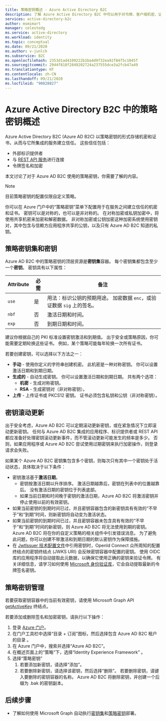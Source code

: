 ```yaml
---
title: 策略密钥概述 - Azure Active Directory B2C
description: 了解 Azure Active Directory B2C 中可以用于对令牌、客户端机密、证书和密码进行签名和验证的加密策略密钥的类型。
services: active-directory-b2c
author: msmimart
manager: celestedg
ms.service: active-directory
ms.workload: identity
ms.topic: conceptual
ms.date: 09/21/2020
ms.author: v-junlch
ms.subservice: B2C
ms.openlocfilehash: 2353d1ad4109222b1ba4d9f32ea92f84f5c1045f
ms.sourcegitcommit: 2944f818f2849202724a237555dce3a2fcb47a49
ms.translationtype: HT
ms.contentlocale: zh-CN
ms.lasthandoff: 09/21/2020
ms.locfileid: "90828827"
---
```

# <a name="overview-of-policy-keys-in-azure-active-directory-b2c"></a>Azure Active Directory B2C 中的策略密钥概述

Azure Active Directory B2C (Azure AD B2C) 以策略密钥的形式存储机密和证书，从而与它所集成的服务建立信任。 这些信任包括：

- 外部标识提供者
- 与 [REST API 服务](restful-technical-profile.md)进行连接
- 令牌签名和加密

 本文讨论了对于 Azure AD B2C 使用的策略密钥，你需要了解的内容。

> [!NOTE]
> 目前策略密钥的配置仅限自定义策略。

你可以在 Azure 门户中的“策略密钥”菜单下配置用于在服务之间建立信任的机密和证书。 密钥可以是对称的，也可以是非对称的。 在对称加密或私钥加密中，将使用共享机密来加密和解密数据。 非对称加密或公钥加密这种加密系统使用密钥对，其中包含与信赖方应用程序共享的公钥，以及只有 Azure AD B2C 知道的私钥。

## <a name="policy-keyset-and-keys"></a>策略密钥集和密钥

Azure AD B2C 中的策略密钥的顶层资源是**密钥集**容器。 每个密钥集都包含至少一个**密钥**。 密钥具有以下属性：

| Attribute |  必需 | 备注 |
| --- | --- |--- |
| `use` | 是 | 用法：标识公钥的预期用途。 加密数据 `enc`，或验证数据 `sig` 上的签名。|
| `nbf`| 否 | 激活日期和时间。 |
| `exp`| 否 | 到期日期和时间。 |

建议你根据自己的 PKI 标准设置密钥激活和到期值。 出于安全或策略原因，你可能需要定期轮换这些证书。 例如，某个策略可能每年轮换一次所有证书。

若要创建密钥，可以选择以下方法之一：

- **手动** - 使用你定义的字符串创建机密。 此机密是一种对称密钥。 你可以设置激活日期和到期日期。
- **生成的** - 自动生成密钥。 你可以设置激活日期和到期日期。 共有两个选项：
  - **机密** - 生成对称密钥。
  - **RSA** - 生成密钥对（非对称密钥）。
- **上传** - 上传证书或 PKCS12 密钥。 证书必须包含私钥和公钥（非对称密钥）。

## <a name="key-rollover"></a>密钥滚动更新

出于安全考虑，Azure AD B2C 可以定期滚动更新密钥，或在紧急情况下立即滚动更新密钥。 任何与 Azure AD B2C 集成的应用程序、标识提供者或 REST API 都应准备好处理密钥滚动更新事件，而不管滚动更新可能发生的频率是多少。 否则，如果应用程序或 Azure AD B2C 尝试使用过期密钥来执行加密操作，则登录请求会失败。

如果某个 Azure AD B2C 密钥集包含多个密钥，则每次只有其中一个密钥处于活动状态，具体取决于以下条件：

- 密钥激活基于**激活日期**。
  - 密钥按激活日期以升序排序。 激活日期越靠后，密钥在列表中的位置越靠后。 没有激活日期的密钥位于列表底部。
  - 如果当前日期和时间晚于密钥的激活日期，Azure AD B2C 将激活密钥并停止使用以前的有效密钥。
- 如果当前密钥的到期时间已过，并且密钥容器包含的新密钥具有有效的“不早于”和“到期”时间，则新密钥将自动变为激活状态。 
- 如果当前密钥的到期时间已过，并且密钥容器未包含具有有效的“不早于”和“到期”时间的新密钥，则 Azure AD B2C 将无法使用到期的密钥。   Azure AD B2C 将在你的自定义策略的相关组件中引发错误消息。 为了避免此问题，你可以创建不带激活和到期日期的默认密钥作为保障措施。
- 在 [JwtIssuer 技术配置文件](/active-directory-b2c/jwt-issuer-technical-profile)中引用密钥时，OpenId Connect 众所周知的配置终结点的密钥终结点 (JWKS URI) 会反映密钥容器中配置的密钥。 使用 OIDC 库的应用程序将自动提取此元数据，以确保它使用正确的密钥来验证令牌。 有关详细信息，请学习如何使用 [Microsoft 身份验证库](/active-directory/develop/msal-b2c-overview)，它会自动提取最新的令牌签名密钥。

## <a name="policy-key-management"></a>策略密钥管理

若要获取密钥容器中的当前有效密钥，请使用 Microsoft Graph API [getActiveKey](https://docs.microsoft.com/graph/api/trustframeworkkeyset-getactivekey) 终结点。

若要添加或删除签名和加密密钥，请执行以下操作：

1. 登录 [Azure 门户](https://portal.azure.cn)。
1. 在门户工具栏中选择“目录 + 订阅”图标，然后选择包含 Azure AD B2C 租户的目录  。
1. 在 Azure 门户中，搜索并选择“Azure AD B2C”。
1. 在概述页面上的“策略”下，选择“Identity Experience Framework” 。
1. 选择“策略密钥” 
    1. 若要添加新密钥，请选择“添加”。
    1. 若要删除新密钥，请选择该密钥，然后选择“删除”。 若要删除密钥，请键入要删除的密钥容器的名称。 Azure AD B2C 将删除密钥，并创建一个后缀为 .bak 的密钥副本。

## <a name="next-steps"></a>后续步骤

- 了解如何使用 Microsoft Graph 自动执行[密钥集](microsoft-graph-operations.md#trust-framework-policy-keyset)和[策略密钥](microsoft-graph-operations.md#trust-framework-policy-key)部署。








